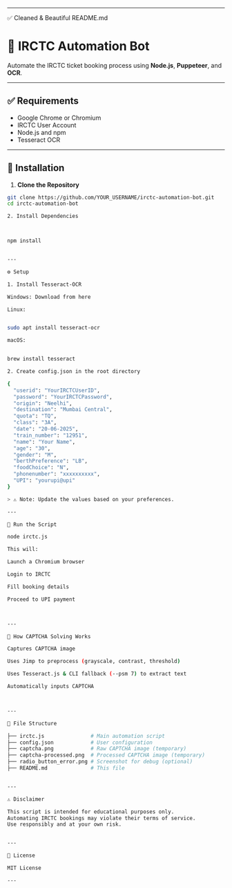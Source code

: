 
---

✅ Cleaned & Beautiful README.md

# 🚂 IRCTC Automation Bot

Automate the IRCTC ticket booking process using **Node.js**, **Puppeteer**, and **OCR**.

---

## ✅ Requirements

- Google Chrome or Chromium
- IRCTC User Account
- Node.js and npm
- Tesseract OCR

---

## 🔧 Installation

1. **Clone the Repository**
```bash
git clone https://github.com/YOUR_USERNAME/irctc-automation-bot.git
cd irctc-automation-bot

2. Install Dependencies



npm install


---

⚙️ Setup

1. Install Tesseract-OCR

Windows: Download from here

Linux:


sudo apt install tesseract-ocr

macOS:


brew install tesseract

2. Create config.json in the root directory

{
  "userid": "YourIRCTCUserID",
  "password": "YourIRCTCPassword",
  "origin": "Neelhi",
  "destination": "Mumbai Central",
  "quota": "TQ",
  "class": "3A",
  "date": "20-06-2025",
  "train_number": "12951",
  "name": "Your Name",
  "age": "30",
  "gender": "M",
  "berthPreference": "LB",
  "foodChoice": "N",
  "phonenumber": "xxxxxxxxxx",
  "UPI": "yourupi@upi"
}

> ⚠️ Note: Update the values based on your preferences.

---

🚀 Run the Script

node irctc.js

This will:

Launch a Chromium browser

Login to IRCTC

Fill booking details

Proceed to UPI payment



---

🤖 How CAPTCHA Solving Works

Captures CAPTCHA image

Uses Jimp to preprocess (grayscale, contrast, threshold)

Uses Tesseract.js & CLI fallback (--psm 7) to extract text

Automatically inputs CAPTCHA



---

📁 File Structure

├── irctc.js               # Main automation script
├── config.json            # User configuration
├── captcha.png            # Raw CAPTCHA image (temporary)
├── captcha-processed.png  # Processed CAPTCHA image (temporary)
├── radio_button_error.png # Screenshot for debug (optional)
├── README.md              # This file


---

⚠️ Disclaimer

This script is intended for educational purposes only.
Automating IRCTC bookings may violate their terms of service.
Use responsibly and at your own risk.


---

📜 License

MIT License

---



